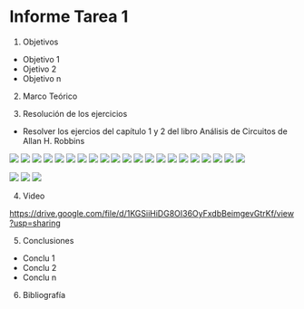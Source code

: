 
# Informe Tarea 1


1. Objetivos  
* Objetivo 1
* Ojetivo 2
* Objetivo n




2. Marco Teórico 




3. Resolución de los ejercicios
* Resolver los ejercios del capítulo 1 y 2 del libro Análisis de Circuitos de Allan H. Robbins

![](https://github.com/ItzAdoc/Deberes/blob/main/1.jpeg)
![](https://github.com/ItzAdoc/Deberes/blob/main/2.jpeg)
![](https://github.com/ItzAdoc/Deberes/blob/main/3.jpeg)
![](https://github.com/ItzAdoc/Deberes/blob/main/4-6.jpeg)
![](https://github.com/ItzAdoc/Deberes/blob/main/7-12.jpeg)
![](https://github.com/ItzAdoc/Deberes/blob/main/13-14.jpeg)
![](https://github.com/ItzAdoc/Deberes/blob/main/15.jpeg)
![](https://github.com/ItzAdoc/Deberes/blob/main/16.jpeg)
![](https://github.com/ItzAdoc/Deberes/blob/main/17.jpeg)
![](https://github.com/ItzAdoc/Deberes/blob/main/18-20.jpeg)
![](https://github.com/ItzAdoc/Deberes/blob/main/21.jpeg)
![](https://github.com/ItzAdoc/Deberes/blob/main/22.jpeg)
![](https://github.com/ItzAdoc/Deberes/blob/main/23.jpeg)
![](https://github.com/ItzAdoc/Deberes/blob/main/24.jpeg)
![](https://github.com/ItzAdoc/Deberes/blob/main/24.a.jpeg)
![](https://github.com/ItzAdoc/Deberes/blob/main/24.2.jpeg)
![](https://github.com/ItzAdoc/Deberes/blob/main/25.jpeg)
![](https://github.com/ItzAdoc/Deberes/blob/main/26.jpeg)
![](https://github.com/ItzAdoc/Deberes/blob/main/27-28.jpeg)
![](https://github.com/ItzAdoc/Deberes/blob/main/29-31.jpeg)
![](https://github.com/ItzAdoc/Deberes/blob/main/32-35.jpeg)
![](  )
![](  )
![](  )
![](  )
![](  )
![](  )
![](  )




![](https://github.com/ItzAdoc/Deberes/blob/main/image.png)
![](https://github.com/ItzAdoc/Deberes/blob/main/38.PNG)
![](https://github.com/ItzAdoc/Deberes/blob/main/39.PNG)


4. Video


https://drive.google.com/file/d/1KGSiiHiDG8OI36OyFxdbBeimgevGtrKf/view?usp=sharing




5. Conclusiones 
* Conclu 1
* Conclu 2 
* Conclu n


6. Bibliografía




